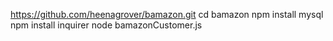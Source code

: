 https://github.com/heenagrover/bamazon.git
cd bamazon
npm install mysql
npm install inquirer
node bamazonCustomer.js
